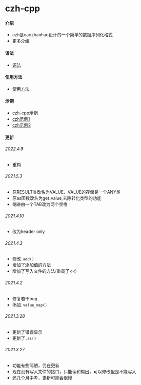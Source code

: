 # czh-cpp

#### 介绍
- czh是caozhanhao设计的一个简单的数据序列化格式
- [更多介绍](https://gitee.com/cmvy2020/czh-cpp/blob/main/docs/%E4%BB%8B%E7%BB%8D.md)

#### 语法
- [语法](https://gitee.com/cmvy2020/czh-cpp/blob/main/docs/%E8%AF%AD%E6%B3%95.md)

#### 使用方法
- [使用方法](https://gitee.com/cmvy2020/czh-cpp/blob/main/docs/czh-cpp%E4%BD%BF%E7%94%A8%E6%96%B9%E6%B3%95.md)

#### 示例
- [czh-cpp示例](https://gitee.com/cmvy2020/czh-cpp/blob/main/example.cpp)
- [czh示例1](https://gitee.com/cmvy2020/czh-cpp/blob/main/example.czh)
- [czh示例2](https://gitee.com/cmvy2020/czh-cpp/blob/main/onelinetest.czh)


#### 更新
###### 2022.4.8
- 重构

###### 2021.5.3
- 原RESULT类改名为VALUE，VALUE的存储是一个ANY类
- 原as函数改名为get_value,去除转化类型的功能
- 缩进由一个TAB改为两个空格

###### 2021.4.10
- 改为header only

###### 2021.4.3
- 修改`.add()`
- 增加了添加值的方法
- 增加了写入文件的方法(重载了<<)

###### 2021.4.2
- 修复若干bug
- 添加`.value_map()`

###### 2021.3.28
- 更新了错误显示
- 更新了`.as()`

###### 2021.3.27
- 功能有些简陋，仍在更新
- 现在没有写入文件的接口，只能读和输出，可以修改但是不能写入
- 还几个月中考，更新可能会很慢

